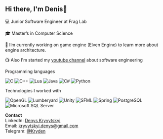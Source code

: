 Hi there, I'm Denis👋
---
:computer: Junior Software Engineer at Frag Lab

:mortar_board: Master’s in Computer Science

:wrench: I’m currently working on game engine (Elven Engine) to learn more about engine architecture.

:tv: Also I'm started my [youtube channel](https://www.youtube.com/channel/UCx90zcUS9qnt0JInGaot2IQ) about software engineering

Programming languages

![C](https://img.shields.io/badge/-C-grey?style=flat&logo=c)
![C++](https://img.shields.io/badge/-C%2B%2B-grey?logo=c%2B%2B)
![Lua](https://img.shields.io/badge/-Lua-grey?logo=Lua)
![Java](https://img.shields.io/badge/-Java-grey?logo=Java) 
![C#](https://img.shields.io/badge/-C%23-grey?logo=C-sharp) 
![Python](https://img.shields.io/badge/-Python-grey?logo=Python)

Technologies I worked with

![OpenGL](https://img.shields.io/badge/-OpenGL-grey?logo=OpenGL)
![Lumberyard](https://img.shields.io/badge/-Lumberyard-grey?logo=Amazon-Lumberyard)
![Unity](https://img.shields.io/badge/-Unity-grey?logo=Unity)
![SFML](https://img.shields.io/badge/-SFML-grey?logo=SFML)
![Spring](https://img.shields.io/badge/-Spring-grey?logo=Spring)
![PostgreSQL](https://img.shields.io/badge/-PostgreSQL-grey?logo=PostgreSQL)
![Microsoft SQL Server](https://img.shields.io/badge/-Microsoft%20SQL%20Server-grey?logo=Microsoft-SQL-Server)

**Contact**  
LinkedIn: [Denys Kryvytskyi](https://www.linkedin.com/in/denys-kryvytskyi-b3977913a/)  
Email: [kryvytskyi.denys@gmail.com](kryvytskyi.denys@gmail.com)  
Telegram: [@Kryden](https://t.me/kryden)
